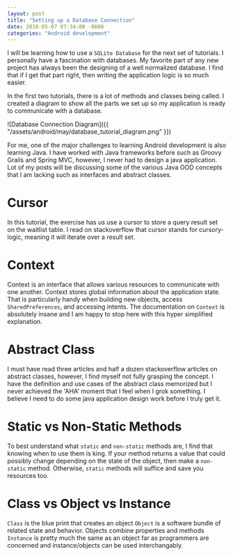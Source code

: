 ```yaml
---
layout: post
title: "Setting up a Database Connection"
date: 2018-05-07 07:34:00 -0600
categories: "Android development"
---
```


I will be learning how to use a `SQLite Database` for the next set of tutorials. I personally have a fascination with databases. My favorite part of any new project has always been the designing of a well normalized database. I find that if I get that part right, then writing the application logic is so much easier.

In the first two tutorials, there is a lot of methods and classes being called. I created a diagram to show all the parts we set up so my application is ready to communicate with a database.

![Database Connection Diagram]({{ "/assets/android/may/database_tutorial_diagram.png" }})


For me, one of the major challenges to learning Android development is also learning Java. I have worked with Java frameworks before such as Groovy Grails and Spring MVC, however, I never had to design a java application. Lot of my posts will be discussing some of the various Java OOD concepts that I am lacking such as interfaces and abstract classes. 

# Cursor
In this tutorial, the exercise has us use a cursor to store a query result set on the waitlist table. I read on stackoverflow that cursor stands for cursory-logic, meaning it will iterate over a result set.

# Context
Context is an interface that allows various resources to communicate with one another. Context stores global information about the application state. That is particularly handy when building new objects, access `SharedPreferences`, and accessing intents. The documentation on `Context` is absolutely insane and I am happy to stop here with this hyper simplified explanation. 


# Abstract Class 
I must have read three articles and half a dozen stackoverflow articles on abstract classes, however, I find myself not fully grasping the concept. I have the definition and use cases of the abstract class memorized but I never achieved the 'AHA' moment that I feel when I grok something. I believe I need to do some java application design work before I truly get it. 


# Static vs Non-Static Methods
To best understand what `static` and `non-static` methods are, I find that knowing when to use them is king. If your method returns a value that could possibly change depending on the state of the object, then make a `non-static` method. Otherwise, `static` methods will suffice and save you resources too. 

# Class vs Object vs Instance
`Class` is the blue print that creates an object
`Object` is a software bundle of related state and behavior. Objects combine properties and methods 
`Instance` is pretty much the same as an object far as programmers are concerned and instance/objects can be used interchangably.
  

